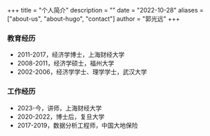 +++
title = "个人简介"
description = ""
date = "2022-10-28"
aliases = ["about-us", "about-hugo", "contact"]
author = "郭光远"
+++

### 教育经历

- 2011-2017，经济学博士，上海财经大学
- 2008-2011，经济学硕士，福州大学
- 2002-2006，经济学学士、理学学士，武汉大学

### 工作经历

- 2023-今，讲师，上海财经大学
- 2020-2022，博士后，复旦大学
- 2017-2019，数据分析工程师，中国大地保险